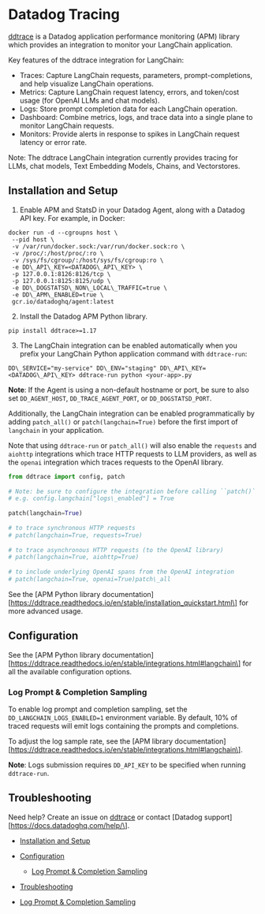 # Datadog Tracing

[ddtrace](https://github.com/DataDog/dd-trace-py) is a Datadog application performance monitoring (APM) library which provides an integration to monitor your LangChain application.

Key features of the ddtrace integration for LangChain:

- Traces: Capture LangChain requests, parameters, prompt-completions, and help visualize LangChain operations.
- Metrics: Capture LangChain request latency, errors, and token/cost usage (for OpenAI LLMs and chat models).
- Logs: Store prompt completion data for each LangChain operation.
- Dashboard: Combine metrics, logs, and trace data into a single plane to monitor LangChain requests.
- Monitors: Provide alerts in response to spikes in LangChain request latency or error rate.

Note: The ddtrace LangChain integration currently provides tracing for LLMs, chat models, Text Embedding Models, Chains, and Vectorstores.

## Installation and Setup[​](#installation-and-setup "Direct link to Installation and Setup")

1. Enable APM and StatsD in your Datadog Agent, along with a Datadog API key. For example, in Docker:

```text
docker run -d --cgroupns host \  
 --pid host \  
 -v /var/run/docker.sock:/var/run/docker.sock:ro \  
 -v /proc/:/host/proc/:ro \  
 -v /sys/fs/cgroup/:/host/sys/fs/cgroup:ro \  
 -e DD\_API\_KEY=<DATADOG\_API\_KEY> \  
 -p 127.0.0.1:8126:8126/tcp \  
 -p 127.0.0.1:8125:8125/udp \  
 -e DD\_DOGSTATSD\_NON\_LOCAL\_TRAFFIC=true \  
 -e DD\_APM\_ENABLED=true \  
 gcr.io/datadoghq/agent:latest  

```

2. Install the Datadog APM Python library.

```text
pip install ddtrace>=1.17  

```

3. The LangChain integration can be enabled automatically when you prefix your LangChain Python application command with `ddtrace-run`:

```text
DD\_SERVICE="my-service" DD\_ENV="staging" DD\_API\_KEY=<DATADOG\_API\_KEY> ddtrace-run python <your-app>.py  

```

**Note**: If the Agent is using a non-default hostname or port, be sure to also set `DD_AGENT_HOST`, `DD_TRACE_AGENT_PORT`, or `DD_DOGSTATSD_PORT`.

Additionally, the LangChain integration can be enabled programmatically by adding `patch_all()` or `patch(langchain=True)` before the first import of `langchain` in your application.

Note that using `ddtrace-run` or `patch_all()` will also enable the `requests` and `aiohttp` integrations which trace HTTP requests to LLM providers, as well as the `openai` integration which traces requests to the OpenAI library.

```python
from ddtrace import config, patch  
  
# Note: be sure to configure the integration before calling ``patch()``!  
# e.g. config.langchain["logs\_enabled"] = True  
  
patch(langchain=True)  
  
# to trace synchronous HTTP requests  
# patch(langchain=True, requests=True)  
  
# to trace asynchronous HTTP requests (to the OpenAI library)  
# patch(langchain=True, aiohttp=True)  
  
# to include underlying OpenAI spans from the OpenAI integration  
# patch(langchain=True, openai=True)patch\_all  

```

See the \[APM Python library documentation\]\[https://ddtrace.readthedocs.io/en/stable/installation_quickstart.html\] for more advanced usage.

## Configuration[​](#configuration "Direct link to Configuration")

See the \[APM Python library documentation\]\[https://ddtrace.readthedocs.io/en/stable/integrations.html#langchain\] for all the available configuration options.

### Log Prompt & Completion Sampling[​](#log-prompt--completion-sampling "Direct link to Log Prompt & Completion Sampling")

To enable log prompt and completion sampling, set the `DD_LANGCHAIN_LOGS_ENABLED=1` environment variable. By default, 10% of traced requests will emit logs containing the prompts and completions.

To adjust the log sample rate, see the \[APM library documentation\]\[https://ddtrace.readthedocs.io/en/stable/integrations.html#langchain\].

**Note**: Logs submission requires `DD_API_KEY` to be specified when running `ddtrace-run`.

## Troubleshooting[​](#troubleshooting "Direct link to Troubleshooting")

Need help? Create an issue on [ddtrace](https://github.com/DataDog/dd-trace-py) or contact \[Datadog support\]\[https://docs.datadoghq.com/help/\].

- [Installation and Setup](#installation-and-setup)

- [Configuration](#configuration)

  - [Log Prompt & Completion Sampling](#log-prompt--completion-sampling)

- [Troubleshooting](#troubleshooting)

- [Log Prompt & Completion Sampling](#log-prompt--completion-sampling)
